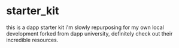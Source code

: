 # starter_kit


this is a dapp starter kit i'm slowly repurposing for my own local development forked from dapp university, definitely check out their incredible resources.
